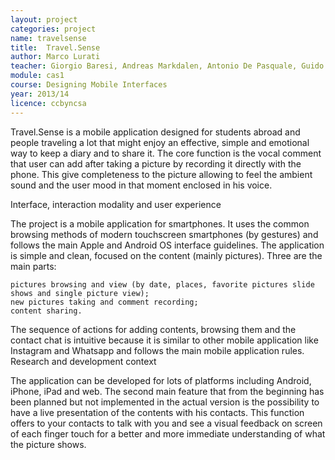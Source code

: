 ```yaml
---
layout: project
categories: project
name: travelsense
title:  Travel.Sense
author: Marco Lurati
teacher: Giorgio Baresi, Andreas Markdalen, Antonio De Pasquale, Guido Parlato / Frog Desing
module: cas1
course: Designing Mobile Interfaces
year: 2013/14
licence: ccbyncsa
---
```

Travel.Sense is a mobile application designed for students abroad and people traveling a lot that might enjoy an effective, simple and emotional way to keep a diary and to share it. The core function is the vocal comment that user can add after taking a picture by recording it directly with the phone. This give completeness to the picture allowing to feel the ambient sound and the user mood in that moment enclosed in his voice.

Interface, interaction modality and user experience

The project is a mobile application for smartphones. It uses the common browsing methods of modern touchscreen smartphones (by gestures) and follows the main Apple and Android OS interface guidelines. The application is simple and clean, focused on the content (mainly pictures). Three are the main parts:

    pictures browsing and view (by date, places, favorite pictures slide shows and single picture view);
    new pictures taking and comment recording;
    content sharing.

The sequence of actions for adding contents, browsing them and the contact chat is intuitive because it is similar to other mobile application like Instagram and Whatsapp and follows the main mobile application rules.
Research and development context

The application can be developed for lots of platforms including Android, iPhone, iPad and web. The second main feature that from the beginning has been planned but not implemented in the actual version is the possibility to have a live presentation of the contents with his contacts. This function offers to your contacts to talk with you and see a visual feedback on screen of each finger touch for a better and more immediate understanding of what the picture shows.